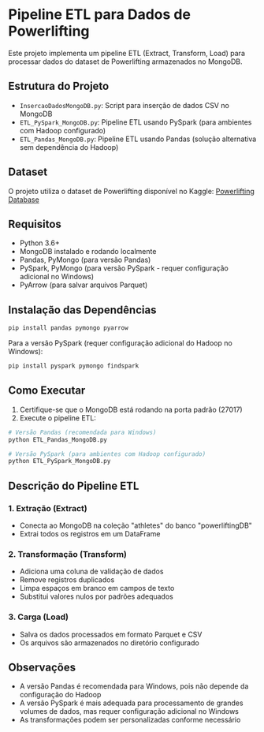 # Pipeline ETL para Dados de Powerlifting

Este projeto implementa um pipeline ETL (Extract, Transform, Load) para processar dados do dataset de Powerlifting armazenados no MongoDB.

## Estrutura do Projeto

- `InsercaoDadosMongoDB.py`: Script para inserção de dados CSV no MongoDB
- `ETL_PySpark_MongoDB.py`: Pipeline ETL usando PySpark (para ambientes com Hadoop configurado)
- `ETL_Pandas_MongoDB.py`: Pipeline ETL usando Pandas (solução alternativa sem dependência do Hadoop)

## Dataset

O projeto utiliza o dataset de Powerlifting disponível no Kaggle:
[Powerlifting Database](https://www.kaggle.com/datasets/dansbecker/powerlifting-database)

## Requisitos

- Python 3.6+
- MongoDB instalado e rodando localmente
- Pandas, PyMongo (para versão Pandas)
- PySpark, PyMongo (para versão PySpark - requer configuração adicional no Windows)
- PyArrow (para salvar arquivos Parquet)

## Instalação das Dependências

```bash
pip install pandas pymongo pyarrow
```

Para a versão PySpark (requer configuração adicional do Hadoop no Windows):
```bash
pip install pyspark pymongo findspark
```

## Como Executar

1. Certifique-se que o MongoDB está rodando na porta padrão (27017)
2. Execute o pipeline ETL:

```bash
# Versão Pandas (recomendada para Windows)
python ETL_Pandas_MongoDB.py

# Versão PySpark (para ambientes com Hadoop configurado)
python ETL_PySpark_MongoDB.py
```

## Descrição do Pipeline ETL

### 1. Extração (Extract)
- Conecta ao MongoDB na coleção "athletes" do banco "powerliftingDB"
- Extrai todos os registros em um DataFrame

### 2. Transformação (Transform)
- Adiciona uma coluna de validação de dados
- Remove registros duplicados
- Limpa espaços em branco em campos de texto
- Substitui valores nulos por padrões adequados

### 3. Carga (Load)
- Salva os dados processados em formato Parquet e CSV
- Os arquivos são armazenados no diretório configurado

## Observações

- A versão Pandas é recomendada para Windows, pois não depende da configuração do Hadoop
- A versão PySpark é mais adequada para processamento de grandes volumes de dados, mas requer configuração adicional no Windows
- As transformações podem ser personalizadas conforme necessário 
